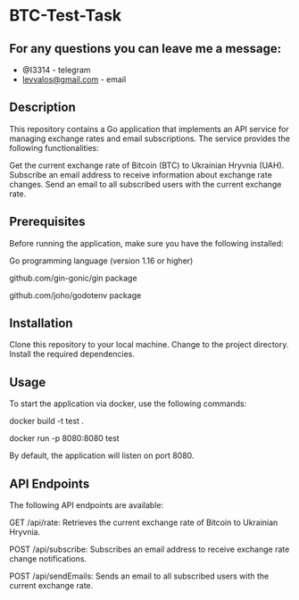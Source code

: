 # BTC-Test-Task

## For any questions you can leave me a message:
  * @I3314 - telegram 
  * levvalos@gmail.com - email
  
## Description
This repository contains a Go application that implements an API service for managing exchange rates and email subscriptions. The service provides the following functionalities:

Get the current exchange rate of Bitcoin (BTC) to Ukrainian Hryvnia (UAH).
Subscribe an email address to receive information about exchange rate changes.
Send an email to all subscribed users with the current exchange rate.

## Prerequisites
Before running the application, make sure you have the following installed:

Go programming language (version 1.16 or higher)

github.com/gin-gonic/gin package

github.com/joho/godotenv package

## Installation
Clone this repository to your local machine.
Change to the project directory.
Install the required dependencies.

## Usage
To start the application via docker, use the following commands:

docker build -t test .

docker run -p 8080:8080 test

By default, the application will listen on port 8080.

## API Endpoints
The following API endpoints are available:

GET /api/rate: Retrieves the current exchange rate of Bitcoin to Ukrainian Hryvnia.

POST /api/subscribe: Subscribes an email address to receive exchange rate change notifications.

POST /api/sendEmails: Sends an email to all subscribed users with the current exchange rate.
